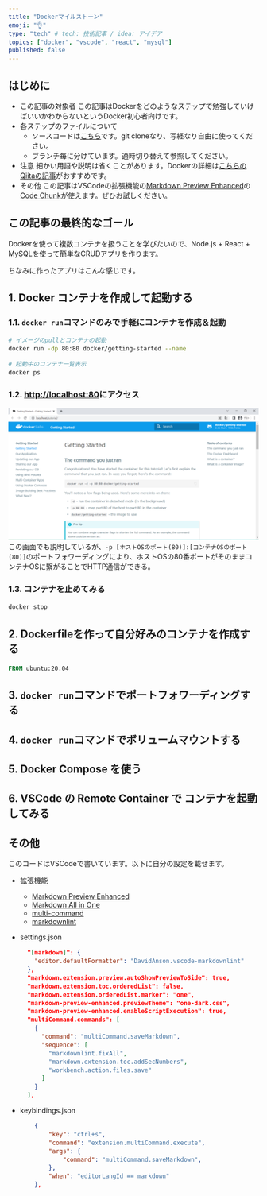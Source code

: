 ```yaml
---
title: "Dockerマイルストーン"
emoji: "👌"
type: "tech" # tech: 技術記事 / idea: アイデア
topics: ["docker", "vscode", "react", "mysql"]
published: false
---
```


## はじめに <!-- omit in toc -->

* この記事の対象者
  この記事はDockerをどのようなステップで勉強していけばいいかわからないというDocker初心者向けです。
* 各ステップのファイルについて
  * ソースコードは[こちら](https://github.com/senkenn/docker-milestone)です。git cloneなり、写経なり自由に使ってください。
  * ブランチ毎に分けています。適時切り替えて参照してください。
* 注意
  細かい用語や説明は省くことがあります。Dockerの詳細は[こちらのQiitaの記事](https://qiita.com/gold-kou/items/44860fbda1a34a001fc1)がおすすめです。
* その他
  この記事はVSCodeの拡張機能の[Markdown Preview Enhanced](https://github.com/shd101wyy/markdown-preview-enhanced)の[Code Chunk](https://github.com/shd101wyy/markdown-preview-enhanced/blob/master/docs/ja-jp/code-chunk.md)が使えます。ぜひお試しください。

## この記事の最終的なゴール <!-- omit in toc -->

Dockerを使って複数コンテナを扱うことを学びたいので、Node.js + React + MySQLを使って簡単なCRUDアプリを作ります。

ちなみに作ったアプリはこんな感じです。
<!-- TODO: ここにゴールの動画載せる -->

## 1. Docker コンテナを作成して起動する

### 1.1. `docker run`コマンドのみで手軽にコンテナを作成＆起動

```sh {cmd}
# イメージのpullとコンテナの起動
docker run -dp 80:80 docker/getting-started --name
```

```sh {cmd}
# 起動中のコンテナ一覧表示
docker ps
```

### 1.2. <http://localhost:80>にアクセス

![docker-getting-start](/images/docker-milestone/2022-09-05-18-23-13.png)
この画面でも説明しているが、`-p [ホストOSのポート(80)]:[コンテナOSのポート(80)]`のポートフォワーディングにより、ホストOSの80番ポートがそのままコンテナOSに繋がることでHTTP通信ができる。

### 1.3. コンテナを止めてみる

```sh {cmd}
docker stop 
```

## 2. Dockerfileを作って自分好みのコンテナを作成する

```Dockerfile : Dockerfile
FROM ubuntu:20.04
```

## 3. `docker run`コマンドでポートフォワーディングする

## 4. `docker run`コマンドでボリュームマウントする

## 5. Docker Compose を使う

## 6. VSCode の Remote Container で コンテナを起動してみる

## その他 <!-- omit in toc -->

このコードはVSCodeで書いています。以下に自分の設定を載せます。

* 拡張機能
  * [Markdown Preview Enhanced](https://marketplace.visualstudio.com/items?itemName=shd101wyy.markdown-preview-enhanced)
  * [Markdown All in One](https://marketplace.visualstudio.com/items?itemName=yzhang.markdown-all-in-one)
  * [multi-command](https://marketplace.visualstudio.com/items?itemName=ryuta46.multi-command)
  * [markdownlint](https://marketplace.visualstudio.com/items?itemName=DavidAnson.vscode-markdownlint)

* settings.json

  ```json
    "[markdown]": {
      "editor.defaultFormatter": "DavidAnson.vscode-markdownlint"
    },
    "markdown.extension.preview.autoShowPreviewToSide": true,
    "markdown.extension.toc.orderedList": false,
    "markdown.extension.orderedList.marker": "one",
    "markdown-preview-enhanced.previewTheme": "one-dark.css",
    "markdown-preview-enhanced.enableScriptExecution": true,
    "multiCommand.commands": [
      {
        "command": "multiCommand.saveMarkdown",
        "sequence": [
          "markdownlint.fixAll",
          "markdown.extension.toc.addSecNumbers",
          "workbench.action.files.save"
        ]
      }
    ],
  ```

* keybindings.json

  ```json
      {
          "key": "ctrl+s",
          "command": "extension.multiCommand.execute",
          "args": {
              "command": "multiCommand.saveMarkdown",
          },
          "when": "editorLangId == markdown"
      },

  ```
